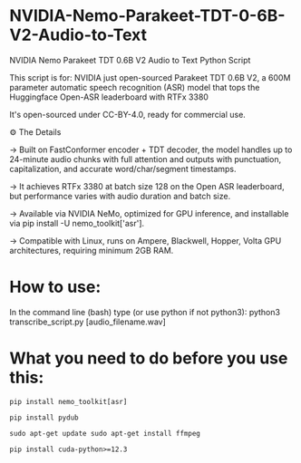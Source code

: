 # NVIDIA-Nemo-Parakeet-TDT-0-6B-V2-Audio-to-Text
NVIDIA Nemo Parakeet TDT 0.6B V2 Audio to Text Python Script

This script is for:
NVIDIA just open-sourced Parakeet TDT 0.6B V2, a 600M parameter automatic speech recognition (ASR) model that tops the Huggingface Open-ASR leaderboard with RTFx 3380

It's open-sourced under CC-BY-4.0, ready for commercial use.

⚙️ The Details

→ Built on FastConformer encoder + TDT decoder, the model handles up to 24-minute audio chunks with full attention and outputs with punctuation, capitalization, and accurate word/char/segment timestamps.

→ It achieves RTFx 3380 at batch size 128 on the Open ASR leaderboard, but performance varies with audio duration and batch size.

→ Available via NVIDIA NeMo, optimized for GPU inference, and installable via pip install -U nemo_toolkit['asr'].

→ Compatible with Linux, runs on Ampere, Blackwell, Hopper, Volta GPU architectures, requiring minimum 2GB RAM.


# How to use:
In the command line (bash) type (or use python if not python3): python3 transcribe_script.py [audio_filename.wav]


# What you need to do before you use this:

<code>pip install nemo_toolkit[asr]</code>

<code>pip install pydub</code>

<code>sudo apt-get update
sudo apt-get install ffmpeg</code>

<code>pip install cuda-python>=12.3</code>
